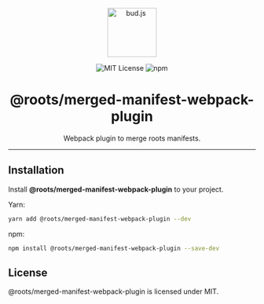 <p align="center"><img src="https://cdn.roots.io/app/uploads/logo-bud.svg" height="100" alt="bud.js" /></p>

<p align="center">
  <img alt="MIT License" src="https://img.shields.io/github/license/roots/bud?color=%23525ddc&style=flat-square" />
  <img alt="npm" src="https://img.shields.io/npm/v/@roots/bud.svg?color=%23525ddc&style=flat-square" />
</p>

<h1 align="center"><strong>@roots/merged-manifest-webpack-plugin</strong></h1>

<p align="center">
  Webpack plugin to merge roots manifests.
</p>

---

## Installation

Install **@roots/merged-manifest-webpack-plugin** to your project.

Yarn:

```sh
yarn add @roots/merged-manifest-webpack-plugin --dev
```

npm:

```sh
npm install @roots/merged-manifest-webpack-plugin --save-dev
```

## License

@roots/merged-manifest-webpack-plugin is licensed under MIT.
